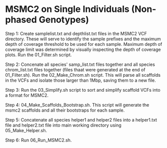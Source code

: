 # MSMC2 on Single Individuals (Non-phased Genotypes)

Step 1: Create samplelist.txt and depthlist.txt files in the MSMC2 VCF directory. These will serve to identify the 
sample prefixes and the maximum depth of coverage threshold to be used for each sample. Maximum depth of coverage 
limit was determined by visually inspecting the depth of coverage plots. Run the 01_Filter.sh script. 

Step 2: Concenate all species' samp_list.txt files together and all species chrom_list.txt files together (files thaat were generated at the end of 01_Filter.sh). Run the 02_Make_Chrom.sh script. This will parse all scaffolds in the VCFs and isolate those larger than 1Mbp, saving them to a new file. 

Step 3: Run the 03_Simplify.sh script to sort and simplify scaffold VCFs into a format for MSMC2. 

Step 4: 04_Make_Scaffolds_Bootstrap.sh. This script will generate the msmc2 scaffolds and all their bootstraps for each sample.

Step 5: Concatenate all species helper1 and helper2 files into a helper1.txt file and helper2.txt file into main working directory using 05_Make_Helper.sh. 

Step 6: Run 06_Run_MSMC2.sh. 


